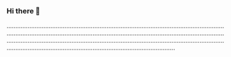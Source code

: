 ### Hi there 👋

....................................................................................................................................................................................................................................................................................................................................................................................................................................................................................